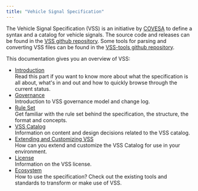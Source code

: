 ```yaml
---
title: "Vehicle Signal Specification"
---
```


The Vehicle Signal Specification (VSS) is an initiative by [COVESA](https://covesa.global/) to define a syntax and a catalog for vehicle signals.
The source code and releases can be found in the [VSS github repository](https://github.com/COVESA/vehicle_signal_specification).
Some tools for parsing and converting VSS files can be found in the [VSS-tools github repository](https://github.com/COVESA/vss-tools).

This documentation gives you an overview of VSS:

* [Introduction](/vehicle_signal_specification/introduction/) </br> Read this part if you want to know more
about what the specification is all about, what's in and out and how to quickly
 browse through the current status.
* [Governance](/vehicle_signal_specification/governance/) </br> Introduction to VSS governance model and change log.
* [Rule Set](/vehicle_signal_specification/rule_set/) </br> Get familiar with the rule set behind the
specification, the structure, the format and concepts.
* [VSS Catalog](/vehicle_signal_specification/catalog/) </br> Information on content and design decisions related to the VSS catalog.
* [Extending and Customizing VSS](/vehicle_signal_specification/extensions/)  </br> How can you extend and customize the VSS Catalog for use in your environment.
* [License](/vehicle_signal_specification/license/) </br> Information on the VSS license.
* [Ecosystem](/vehicle_signal_specification/ecosystem/) </br> How to use the specification? Check out the existing tools and standards to transform or make use of VSS.
